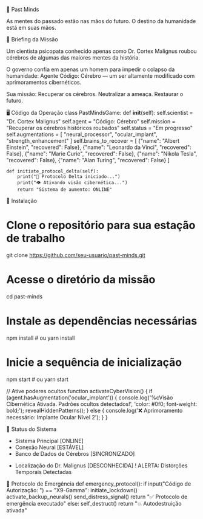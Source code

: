 🧠 Past Minds

As mentes do passado estão nas mãos do futuro.
O destino da humanidade está em suas mãos.


📜 Briefing da Missão

Um cientista psicopata conhecido apenas como Dr. Cortex Malignus roubou cérebros de algumas das maiores mentes da história.

O governo confia em apenas um homem para impedir o colapso da humanidade:
Agente Código: Cérebro — um ser altamente modificado com aprimoramentos cibernéticos.

Sua missão: Recuperar os cérebros. Neutralizar a ameaça. Restaurar o futuro.

🖥️ Código da Operação
class PastMindsGame:
    def __init__(self):
        self.scientist = "Dr. Cortex Malignus"
        self.agent = "Código: Cérebro"
        self.mission = "Recuperar os cérebros históricos roubados"
        self.status = "Em progresso"
        self.augmentations = [
            "neural_processor",
            "ocular_implant",
            "strength_enhancement"
        ]
        self.brains_to_recover = [
            {"name": "Albert Einstein", "recovered": False},
            {"name": "Leonardo da Vinci", "recovered": False},
            {"name": "Marie Curie", "recovered": False},
            {"name": "Nikola Tesla", "recovered": False},
            {"name": "Alan Turing", "recovered": False}
        ]
    
    def initiate_protocol_delta(self):
        print("🔴 Protocolo Delta iniciado...")
        print("👁️ Ativando visão cibernética...")
        return "Sistema de aumento: ONLINE"


🚀 Instalação
# Clone o repositório para sua estação de trabalho
git clone https://github.com/seu-usuario/past-minds.git

# Acesse o diretório da missão
cd past-minds

# Instale as dependências necessárias
npm install  # ou yarn install

# Inicie a sequência de inicialização
npm start    # ou yarn start


// Ative poderes ocultos
function activateCyberVision() {
  if (agent.hasAugmentation('ocular_implant')) {
    console.log('%cVisão Cibernética Ativada. Padrões ocultos detectados!', 
                'color: #0f0; font-weight: bold;');
    revealHiddenPatterns();
  } else {
    console.log('❌ Aprimoramento necessário: Implante Ocular Nível 2');
  }
}

📡 Status do Sistema
+ Sistema Principal [ONLINE]
+ Conexão Neural [ESTÁVEL]
+ Banco de Dados de Cérebros [SINCRONIZADO]
- Localização do Dr. Malignus [DESCONHECIDA]
! ALERTA: Distorções Temporais Detectadas


🛑 Protocolo de Emergência
def emergency_protocol():
    if input("Código de Autorização: ") == "X9-Gamma":
        initiate_lockdown()
        activate_backup_neurals()
        send_distress_signal()
        return "✅ Protocolo de emergência executado"
    else:
        self_destruct()
        return "💥 Autodestruição ativada"
